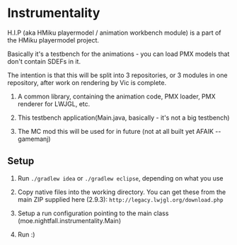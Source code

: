# Instrumentality
H.I.P (aka HMiku playermodel / animation workbench module) is a part of the HMiku playermodel project.

Basically it's a testbench for the animations - you can load PMX models that don't contain SDEFs in it.

The intention is that this will be split into 3 repositories,
or 3 modules in one repository, after work on rendering by Vic is complete.

1. A common library, containing the animation code, PMX loader, PMX renderer for LWJGL, etc.

2. This testbench application(Main.java, basically - it's not a big testbench)

3. The MC mod this will be used for in future (not at all built yet AFAIK -- gamemanj)

## Setup

1. Run `./gradlew idea` or `./gradlew eclipse`, depending on what you use

2. Copy native files into the working directory.
   You can get these from the main ZIP supplied here (2.9.3):
   `http://legacy.lwjgl.org/download.php`

3. Setup a run configuration pointing to the main class (moe.nightfall.instrumentality.Main)

4. Run :)

